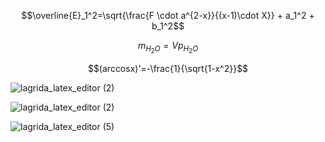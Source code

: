 $$\overline{E}_1^2=\sqrt{\frac{F \cdot a^{2-x}}{(x-1)\cdot X}} + a_1^2 + b_1^2$$

$$m_{H_2O}=Vp_{H_2O}$$

$$(arccosx)'=-\frac{1}{\sqrt{1-x^2}}$$

![lagrida_latex_editor (2)](https://user-images.githubusercontent.com/114469279/200489056-531e3961-35a9-46dc-beee-abd36962b7fc.png)

![lagrida_latex_editor (2)](https://user-images.githubusercontent.com/114469279/200489314-d399da01-4361-45b9-b081-3c42f91ba6bf.png)

![lagrida_latex_editor (5)](https://user-images.githubusercontent.com/114469279/200489409-e9c9a704-29cd-4ad1-97c9-8343f83618cb.png)
